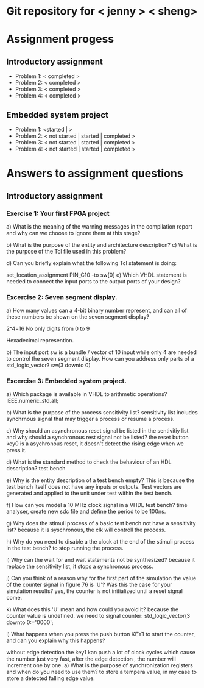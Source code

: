 # Git repository for < jenny > < sheng>

# Assignment progess

## Introductory assignment
 - Problem 1: <  completed >
 - Problem 2: <  completed >
 - Problem 3: <  completed >
 - Problem 4: <  completed >

## Embedded system project
 - Problem 1: <started | >
 - Problem 2: < not started | started | completed >
 - Problem 3: < not started | started | completed >
 - Problem 4: < not started | started | completed >


 # Answers to assignment questions

 ## Introductory assignment

 ### Exercise 1: Your first FPGA project

a) What is the meaning of the warning messages in the compilation report and why can we choose to ignore them at this stage?

b) What is the purpose of the entity and architecture description?
c) What is the purpose of the Tcl file used in this problem?

d) Can you briefly explain what the following Tcl statement is doing:

set_location_assignment PIN_C10 -to sw[0]
e) Which VHDL statement is needed to connect the input ports to the output ports of your design?


 ### Excercise 2: Seven segment display.
 a) How many values can a 4-bit binary number represent, and can all of these numbers be shown on the seven segment display?

 2^4=16 No only digits from 0 to 9

Hexadecimal represention.

b) The input port sw is a bundle / vector of 10 input while only 4 are needed to control the seven segment display. How can you address only parts of a std_logic_vector?
sw(3 downto 0)


 ### Excercise 3: Embedded system project.
 a) Which package is available in VHDL to arithmetic operations?
   IEEE.numeric_std.all;

b) What is the purpose of the process sensitivity list?
sensitivity list includes  synchrnous signal that may  trigger a process or resume a process.


c) Why should an asynchronous reset signal be listed in the sentivitiy list and why should a synchronous rest signal not be listed?
the reset button key0 is a asychronous reset, it doesn't detect the rising edge when we press it.

d) What is the standard method to check the behaviour of an HDL description?
test bench

e) Why is the entity description of a test bench empty?
This is because the test bench itself does not have any inputs or outputs. Test vectors are generated and applied to the unit under test within the test bench.

f) How can you model a 10 MHz clock signal in a VHDL test bench?
time analyser, create new sdc file and define the period to be 100ns.

g) Why does the stimuli process of a basic test bench not have a sensitivity list?
because it is syschronous, the clk will controll the process.


h) Why do you need to disable a the clock at the end of the stimuli process in the test bench?
to stop running the process.

i) Why can the wait for and wait statements not be synthesized?
because it replace the sensitivity list, it stops a synchronous process.

j) Can you think of a reason why for the first part of the simulation the value of the counter signal in figure 76 is 'U'? Was this the case for your simulation results?
yes, the counter is not initialized until a reset signal come.

k) What does this 'U' mean and how could you avoid it?
because the counter value is undefined. we need to signal counter: std_logic_vector(3 downto 0:='0000';

l) What happens when you press the push button KEY1 to start the counter, and can you explain why this happens?

without edge detection the key1 kan push a lot of clock cycles which cause the number just very fast, after the edge detection , the number will increment one by one.
a) What is the purpose of synchronization registers and when do you need to use them?
to store a tempera value, in my case to store a detected falling edge value.
